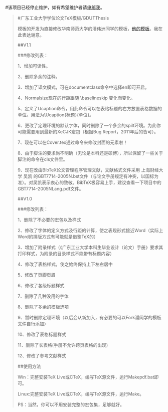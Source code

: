 #该项目已经停止维护，如有希望维护者请<a href="mailto:jdse88@gmail.com">电邮我</a>。



>#广东工业大学学位论文TeX模板/GDUTThesis
>
>模板的开发为直接修改华南师范大学的潘伟洲同学的模板，<a href="http://wzpan.github.io/scnuthesis">他的模板</a>。我在此表达谢意。
>
>##V1.1
>
>###修改列表：
>
>1、增加可读性。
>
>2、删除多余的注释。
>
>3、增加了译文模式，可在documentclass命令中选择en即可开启。
>
>4、Normalsize现在的行距跟随 \baselineskip 变化而变化。
>
>5、定义了Ucaption命令，用此命令可以在表格标题的右方放置表格数据的单位。用法为\Ucaption{标题}{单位}。
>
>6、更改了定理环境的默认字体，同时删除了一个多余的spilt环境。为此你可能需要用到最新的XeCJK宏包（根据Bug Report，2011年后的皆可）。
>
>7、现在可以在Cover.tex通过命令来修改封面的元素啦！
>
>8、由于脚注的要求尚不明确（无论是本科还是硕博），所以保留了一些关于脚注的命令在cls文件里。
>
>9、现在改由BibTeX论文管理程序管理文献，文献格式文件采用 上海财经大学 吴凯 的GBT7714-2005N.bst文件（与论文手册规定有冲突，以国标为准）。对吴凯表示衷心的致敬。BibTeX极容易上手，建议查看一下项目中的GBT7714-2005NLang.pdf文件。
>
>##V1.0
>
>###修改列表：
>
>1、删除了不必要的宏包以及样式
>
>2、修改了字体的定义方式及行距的计算，使之表现形式接近Word（实际上Word的排版方式有可能就是借鉴TeX的）
>
>3、增加了附录样式（《广东工业大学本科生毕业设计（论文）手册》要求其打印样式，为附录的目录样式不能带有标题内容）
>
>4、修改了表格样式，使之始终保持上下左右居中
>
>5、修改了页脚页眉
>
>6、修改了各级标题样式
>
>7、删除了几种没用的字体
>
>8、删除了多余的模板选项
>
>9、暂时删除定理环境（以后会从新加入，有必要的可以Fork潘同学的模板文件自行添加）
>
>10、修改了表格标题样式
>
>11、删除了长表格(手册不允许跨页表格的出现)
>
>12、修改了参考文献样式
>
>##使用方法
>
>Win：完整安装TeX Live或CTeX，编写TeX源文件，运行Makepdf.bat即可。
>
>Linux:完整安装TeX Live或CTeX，编写TeX源文件，运行Make。
>
>PS：当然，你可以不用安装完整的宏包集，足够就好。


